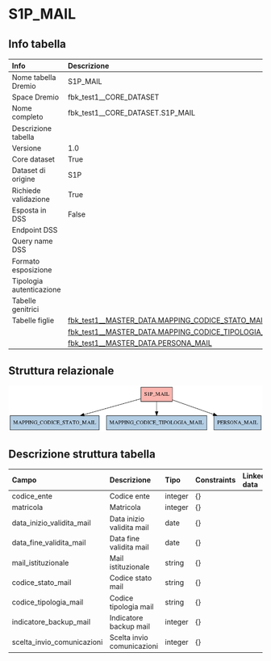 # S1P_MAIL

## Info tabella

| Info                     | Descrizione                                                                                                               |
|:-------------------------|:--------------------------------------------------------------------------------------------------------------------------|
| Nome tabella Dremio      | S1P_MAIL                                                                                                                  |
| Space Dremio             | fbk_test1__CORE_DATASET                                                                                                   |
| Nome completo            | fbk_test1__CORE_DATASET.S1P_MAIL                                                                                          |
| Descrizione tabella      |                                                                                                                           |
| Versione                 | 1.0                                                                                                                       |
| Core dataset             | True                                                                                                                      |
| Dataset di origine       | S1P                                                                                                                       |
| Richiede validazione     | True                                                                                                                      |
| Esposta in DSS           | False                                                                                                                     |
| Endpoint DSS             |                                                                                                                           |
| Query name DSS           |                                                                                                                           |
| Formato esposizione      |                                                                                                                           |
| Tipologia autenticazione |                                                                                                                           |
| Tabelle genitrici        |                                                                                                                           |
| Tabelle figlie           | [fbk_test1__MASTER_DATA.MAPPING_CODICE_STATO_MAIL](/fbk_test1__MASTER_DATA/MAPPING_CODICE_STATO_MAIL/markdown.md)         |
|                          | [fbk_test1__MASTER_DATA.MAPPING_CODICE_TIPOLOGIA_MAIL](/fbk_test1__MASTER_DATA/MAPPING_CODICE_TIPOLOGIA_MAIL/markdown.md) |
|                          | [fbk_test1__MASTER_DATA.PERSONA_MAIL](/fbk_test1__MASTER_DATA/PERSONA_MAIL/markdown.md)                                   |

## Struttura relazionale

![S1P_MAIL](./graph_png.png)

## Descrizione struttura tabella

| Campo                      | Descrizione                | Tipo    | Constraints   | Linked data   | errors   |
|:---------------------------|:---------------------------|:--------|:--------------|:--------------|:---------|
| codice_ente                | Codice ente                | integer | {}            |               | {}       |
| matricola                  | Matricola                  | integer | {}            |               | {}       |
| data_inizio_validita_mail  | Data inizio validita mail  | date    | {}            |               | {}       |
| data_fine_validita_mail    | Data fine validita mail    | date    | {}            |               | {}       |
| mail_istituzionale         | Mail istituzionale         | string  | {}            |               | {}       |
| codice_stato_mail          | Codice stato mail          | string  | {}            |               | {}       |
| codice_tipologia_mail      | Codice tipologia mail      | string  | {}            |               | {}       |
| indicatore_backup_mail     | Indicatore backup mail     | integer | {}            |               | {}       |
| scelta_invio_comunicazioni | Scelta invio comunicazioni | integer | {}            |               | {}       |
